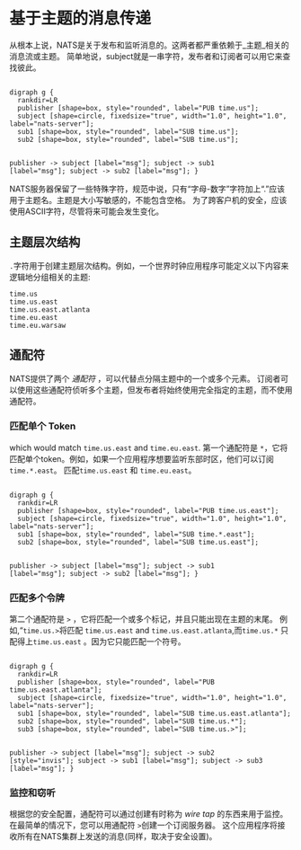 # 基于主题的消息传递

从根本上说，NATS是关于发布和监听消息的。这两者都严重依赖于_主题_相关的消息流或主题。
简单地说，subject就是一串字符，发布者和订阅者可以用它来查找彼此。

<div class="graphviz"><code data-viz="dot">
digraph g {
  rankdir=LR
  publisher [shape=box, style="rounded", label="PUB time.us"];
  subject [shape=circle, fixedsize="true", width="1.0", height="1.0", label="nats-server"];
  sub1 [shape=box, style="rounded", label="SUB time.us"];
  sub2 [shape=box, style="rounded", label="SUB time.us"];

  publisher -> subject [label="msg"];
  subject -> sub1 [label="msg"];
  subject -> sub2 [label="msg"];
}
</code></div>

NATS服务器保留了一些特殊字符，规范中说，只有“字母-数字”字符加上“.”应该用于主题名。主题是大小写敏感的，不能包含空格。
为了跨客户机的安全，应该使用ASCII字符，尽管将来可能会发生变化。

## 主题层次结构

`.`字符用于创建主题层次结构。例如，一个世界时钟应用程序可能定义以下内容来逻辑地分组相关的主题:
```markup
time.us
time.us.east
time.us.east.atlanta
time.eu.east
time.eu.warsaw
```

## 通配符


NATS提供了两个 _通配符_ ，可以代替点分隔主题中的一个或多个元素。
订阅者可以使用这些通配符侦听多个主题，但发布者将始终使用完全指定的主题，而不使用通配符。


### 匹配单个 Token

 which would match `time.us.east` and `time.eu.east`.
第一个通配符是 `*`，它将匹配单个token。例如，如果一个应用程序想要监听东部时区，他们可以订阅 `time.*.east`。
匹配`time.us.east` 和 `time.eu.east`。

<div class="graphviz"><code data-viz="dot">
digraph g {
  rankdir=LR
  publisher [shape=box, style="rounded", label="PUB time.us.east"];
  subject [shape=circle, fixedsize="true", width="1.0", height="1.0", label="nats-server"];
  sub1 [shape=box, style="rounded", label="SUB time.*.east"];
  sub2 [shape=box, style="rounded", label="SUB time.us.east"];

  publisher -> subject [label="msg"];
  subject -> sub1 [label="msg"];
  subject -> sub2 [label="msg"];
}
</code></div>

### 匹配多个令牌

第二个通配符是 `>` ，它将匹配一个或多个标记，并且只能出现在主题的末尾。
例如,“`time.us.>`将匹配 `time.us.east` and `time.us.east.atlanta`,而`time.us.*` 只配得上`time.us.east` 。因为它只能匹配一个符号。

<div class="graphviz"><code data-viz="dot">
digraph g {
  rankdir=LR
  publisher [shape=box, style="rounded", label="PUB time.us.east.atlanta"];
  subject [shape=circle, fixedsize="true", width="1.0", height="1.0", label="nats-server"];
  sub1 [shape=box, style="rounded", label="SUB time.us.east.atlanta"];
  sub2 [shape=box, style="rounded", label="SUB time.us.*"];
  sub3 [shape=box, style="rounded", label="SUB time.us.>"];

  publisher -> subject [label="msg"];
  subject -> sub2 [style="invis"];
  subject -> sub1 [label="msg"];
  subject -> sub3 [label="msg"];
}
</code></div>

### 监控和窃听


根据您的安全配置，通配符可以通过创建有时称为 *wire tap* 的东西来用于监控。在最简单的情况下，您可以用通配符 `>`创建一个订阅服务器。
这个应用程序将接收所有在NATS集群上发送的消息(同样，取决于安全设置)。
